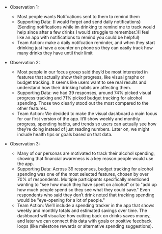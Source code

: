 - Observation 1:
  - Most people wants Notifcations sent to them to remind them
  - Supporting Data: (I would forget and send daily notifications)(Sending notifications while im drinking to remind me to track would help since after a few drinks I would struggle to remember.)(I feel like an app with notifications to remind you could be helpful)
  - Team Action: make a daily notifcation reminder, and when they start drinking just have a counter on phone so they can easily track how many drinks they have until their limit

- Observation 2:
  - Most people in our focus group said they’d be most interested in features that actually show their progress, like visual graphs or budget tracking. It seems like users want to see real results and understand how their drinking habits are affecting them. 
  - Supporting Data: we had 39 responses, around 74% picked visual progress tracking and 71% picked budget tracking for alcohol spending. Those two clearly stood out the most compared to the other features.
  - Team Action: We decided to make the visual dashboard a main focus for our first version of the app. It’ll show weekly and monthly progress, spending habits, and trends so users can actually see how they’re doing instead of just reading numbers. Later on, we might include health tips or goals based on that data.

- Observation 3:
  - Many of our personas are motivated to track their alcohol spending, showing that financial awareness is a key reason people would use the app.
  - Supporting Data: Across 39 responses, budget tracking for alcohol spending was one of the most selected features, chosen by over 70% of respondents. Multiple participants specifically mentioned wanting to "see how much they have spent on alcohol" or to "add up how much people spend so they see what they could save." Even respondents who said they don’t drink noted that tracking spending would be "eye-opening for a lot of people."
  - Team Action: We’ll include a spending tracker in the app that shows weekly and monthly totals and estimated savings over time. The dashboard will visualize how cutting back on drinks saves money, and later we can connect this data with goals or positive feedback loops (like milestone rewards or alternative spending suggestions).